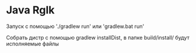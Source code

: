 # Java Rglk

Запуск с помощью './gradlew run' или 'gradlew.bat run' 

Собрать дистр с помощью gradlew installDist, в папке build/install/ будут исполняемые файлы
